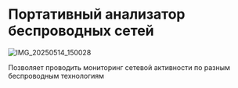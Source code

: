 # Портативный анализатор беспроводных сетей


![IMG_20250514_150028](https://github.com/user-attachments/assets/6d2bb389-8733-4a45-a1e2-827fe725edab)

Позволяет проводить мониторинг сетевой активности по разным беспроводным технологиям
